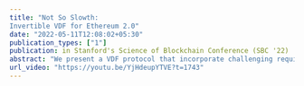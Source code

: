 ```yaml
---
title: "Not So Slowth:
Invertible VDF for Ethereum 2.0"
date: "2022-05-11T12:08:02+05:30"
publication_types: ["1"]
publication: in Stanford's Science of Blockchain Conference (SBC '22)
abstract: "We present a VDF protocol that incorporate challenging requirements from the Ethereum ecosystem, which includes low-latency proof generation and VDF hardware that is both inexpensive and secure in post-quantum settings. Our protocol utilizes an aggressively optimized iterative algebraic transformation combined with the recent proof aggregation technique enabling the proof latency overhead of only a few minutes over the primary computation. The protocol is currently undergoing final scrutiny before entering the production stage at Ethereum 2.0."
url_video: "https://youtu.be/YjHdeupYTVE?t=1743"
---
```

